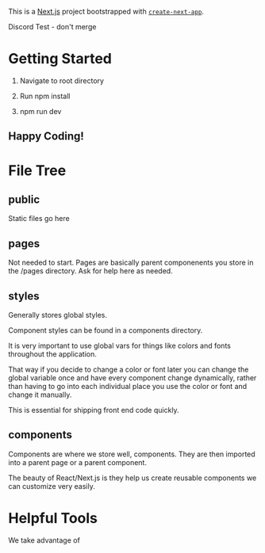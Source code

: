 This is a [Next.js](https://nextjs.org/) project bootstrapped with [`create-next-app`](https://github.com/vercel/next.js/tree/canary/packages/create-next-app).

Discord Test - don't merge

# Getting Started

1. Navigate to root directory

2. Run npm install

3. npm run dev

## Happy Coding!

# File Tree

## public

Static files go here

## pages

Not needed to start. Pages are basically parent componenents you store
in the /pages directory. Ask for help here as needed.

## styles

Generally stores global styles.

Component styles can be found in a components directory.

It is very important to use global vars for things like colors
and fonts throughout the application.

That way if you decide to change a color or font later you can
change the global variable once and have every component change
dynamically, rather than having to go into each individual place
you use the color or font and change it manually.

This is essential for shipping front end code quickly.

## components

Components are where we store well, components.
They are then imported into a parent page or a parent component.

The beauty of React/Next.js is they help us create reusable
components we can customize very easily.

# Helpful Tools

We take advantage of <style> tags within our components.

Using the Styled JSX library.

To make this a much better dev experience, make sure to
install these two vscode extensions:

styled-jsx Language Server
https://marketplace.visualstudio.com/items?itemName=Divlo.vscode-styled-jsx-languageserver

styled-jsx Syntax Highlighting
https://marketplace.visualstudio.com/items?itemName=Divlo.vscode-styled-jsx-syntax

# Code Snippets

Code Snippets are very powerful in eliminating boilerplate and speeding up your
workflows. I've put together a set of snippets I've used with this workflow specifically
that help me immensely.

They are in a JSON document and are meant to be used with VS Code.

You can find them here: https://github.com/TyrellD1/nextjs-react-snippets

All you have to do is go to:

Windows: file => preferences => user snippets
Mac: Code => preferences => user snippets

and search react. The jsx file extension should come up.

Just paste what I have in the snippets.json file in here and
you will be set to go.

I encourage you to add to yours overtime as you see fit. I intend this to
be an evergrowing list - should you make your own and want to share them
let me know and we can think about adding them to the list!

# Styled JSX

## Global SCSS Variables

Put Global Variables in /styles/global-vars.scss

Global Variables can be imported effortlessly using the snippets I linked to above.

## Scope

Styles in style tags are scoped to the exact component they're defined it. 

They are not passed onto sub components or up to parent components. 

If you need to pass to sub components (this can come in handy) see
https://nextjs.org/blog/styling-next-with-styled-jsx#one-off-global-selectors
don't worry about learning this otherwise.

## Dynamic Styles

There are ways to change your css styles on variables changes in next.js.

Here's 2 main ways. 

1. Changes with props (not typically dynamic) this will allow you to make
your components modular to add different styles easily.

2. The truly dynamic way. This is when you need styles to change when
the end user interacts with an element. You can do it the normal inline way
or there's another way we'll see here. 

